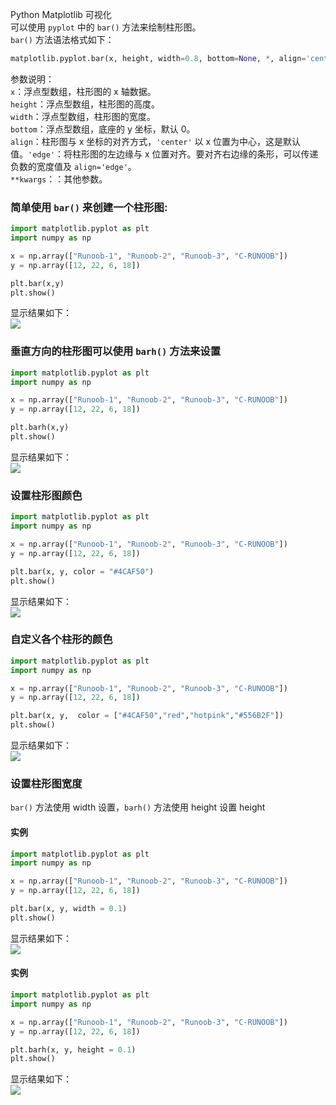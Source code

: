 Python Matplotlib 可视化<br />可以使用 `pyplot` 中的 `bar()` 方法来绘制柱形图。<br />`bar()` 方法语法格式如下：
```python
matplotlib.pyplot.bar(x, height, width=0.8, bottom=None, *, align='center', data=None, **kwargs)
```
参数说明：<br />`x`：浮点型数组，柱形图的 x 轴数据。<br />`height`：浮点型数组，柱形图的高度。<br />`width`：浮点型数组，柱形图的宽度。<br />`bottom`：浮点型数组，底座的 y 坐标，默认 0。<br />`align`：柱形图与 x 坐标的对齐方式，`'center'` 以 x 位置为中心，这是默认值。`'edge'`：将柱形图的左边缘与 x 位置对齐。要对齐右边缘的条形，可以传递负数的宽度值及 `align='edge'`。<br />`**kwargs`：：其他参数。
<a name="Te9cy"></a>
### 简单使用 `bar()` 来创建一个柱形图:
```python
import matplotlib.pyplot as plt
import numpy as np

x = np.array(["Runoob-1", "Runoob-2", "Runoob-3", "C-RUNOOB"])
y = np.array([12, 22, 6, 18])

plt.bar(x,y)
plt.show()
```


显示结果如下：<br />![](./img/1638857797822-2b34b4e8-9b76-429f-bf1b-23a837e34805.webp)
<a name="sQfoR"></a>
### 垂直方向的柱形图可以使用 `barh()` 方法来设置
```python
import matplotlib.pyplot as plt
import numpy as np

x = np.array(["Runoob-1", "Runoob-2", "Runoob-3", "C-RUNOOB"])
y = np.array([12, 22, 6, 18])

plt.barh(x,y)
plt.show()
```
显示结果如下：<br />![](./img/1638857797758-35dc7d91-39d8-4263-849a-851c88d4a6f2.webp)
<a name="nUIG5"></a>
### 设置柱形图颜色
```python
import matplotlib.pyplot as plt
import numpy as np

x = np.array(["Runoob-1", "Runoob-2", "Runoob-3", "C-RUNOOB"])
y = np.array([12, 22, 6, 18])

plt.bar(x, y, color = "#4CAF50")
plt.show()
```
显示结果如下：<br />![](./img/1638857797925-dba56317-743a-4579-ad87-2f1147819a2f.webp)
<a name="Y1ND5"></a>
### 自定义各个柱形的颜色
```python
import matplotlib.pyplot as plt
import numpy as np

x = np.array(["Runoob-1", "Runoob-2", "Runoob-3", "C-RUNOOB"])
y = np.array([12, 22, 6, 18])

plt.bar(x, y,  color = ["#4CAF50","red","hotpink","#556B2F"])
plt.show()
```
显示结果如下：<br />![](./img/1638857797752-4905c249-87f5-4bfb-a16a-4f6270ea6f6a.webp)
<a name="iW9II"></a>
### 设置柱形图宽度
`bar()` 方法使用 width 设置，`barh()` 方法使用 height 设置 height
<a name="WwNBU"></a>
#### 实例
```python
import matplotlib.pyplot as plt
import numpy as np

x = np.array(["Runoob-1", "Runoob-2", "Runoob-3", "C-RUNOOB"])
y = np.array([12, 22, 6, 18])

plt.bar(x, y, width = 0.1)
plt.show()
```
显示结果如下：<br />![](./img/1638857797669-6ead8a22-e4e8-485c-85a2-ab8d05f64f02.webp)
<a name="kwJkj"></a>
#### 实例
```python
import matplotlib.pyplot as plt
import numpy as np

x = np.array(["Runoob-1", "Runoob-2", "Runoob-3", "C-RUNOOB"])
y = np.array([12, 22, 6, 18])

plt.barh(x, y, height = 0.1)
plt.show()
```
显示结果如下：<br />![](./img/1638857798246-6477ae79-525b-4ef7-bc41-27c0aaddf60d.webp)
